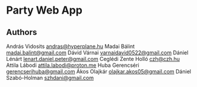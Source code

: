 # Party Web App

## Authors

András Vidosits <andras@hyperplane.hu>
Madai Bálint <madai.balint@gmail.com>
Dávid Várnai <varnaidavid0522@gmail.com>
Dániel Lénárt <lenart.daniel.peter@gmail.com>
Ceglédi Zente Holló <czh@czh.hu>
Attila Lábodi <attila.labodi@proton.me>
Huba Gerencséri <gerencserihuba@gmail.com>
Ákos Olajkár <olajkar.akos05@gmail.com>
Dániel Szabó-Holman <szhdani@gmail.com>